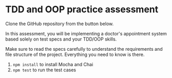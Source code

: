 # TDD and OOP practice assessment

Clone the GitHub repository from the button below.

In this assessment, you will be implementing a doctor's appointment system
based solely on test specs and your TDD/OOP skills.

Make sure to read the specs carefully to understand the requirements and file
structure of the project. Everything you need to know is there.

1. `npm install` to install Mocha and Chai
2. `npm test` to run the test cases